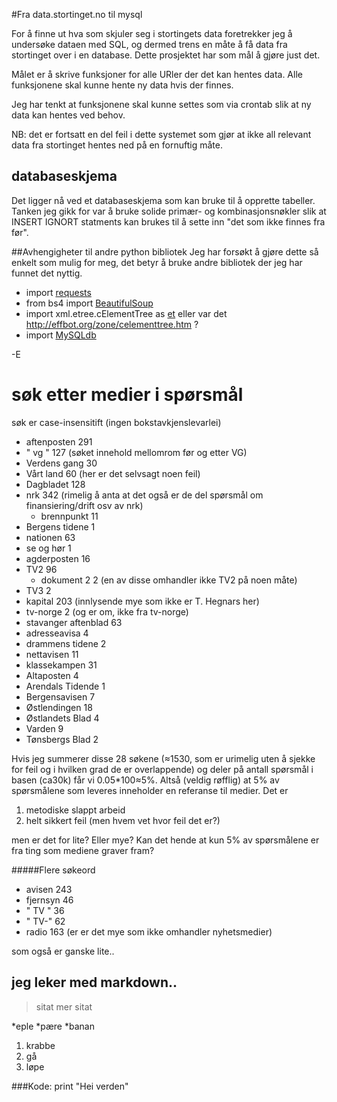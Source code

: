 #Fra data.stortinget.no til mysql

For å finne ut hva som skjuler seg i stortingets data foretrekker jeg å undersøke dataen med SQL, og dermed trens en måte å få data fra stortinget over i en database. Dette prosjektet har som mål å gjøre just det.

Målet er å skrive funksjoner for alle URler der det kan hentes data. 
Alle funksjonene skal kunne hente ny data hvis der finnes.

Jeg har tenkt at funksjonene skal kunne settes som via crontab slik at ny data kan hentes ved behov.


NB: det er fortsatt en del feil i dette systemet som gjør at ikke all relevant data fra stortinget hentes ned på en fornuftig måte.


## databaseskjema
Det ligger nå ved et databaseskjema som kan bruke til å opprette tabeller. Tanken jeg gikk for var å bruke solide primær- og kombinasjonsnøkler slik at INSERT IGNORT statments kan brukes til å sette inn "det som ikke finnes fra før". 


##Avhengigheter til andre python bibliotek
Jeg har forsøkt å gjøre dette så enkelt som mulig for meg, det betyr å bruke andre bibliotek der jeg har funnet det nyttig.

* import [requests](http://kennethreitz.com/requests-python-http-module.html)
* from bs4 import [BeautifulSoup](http://www.crummy.com/software/BeautifulSoup/) 
* import xml.etree.cElementTree as [et](http://lxml.de/) eller var det http://effbot.org/zone/celementtree.htm ?
* import [MySQLdb](http://mysql-python.sourceforge.net/)


-E


# søk etter medier i spørsmål 
søk er case-insensitift (ingen bokstavkjenslevarlei)

* aftenposten 		291
* " vg "				127		(søket innehold mellomrom før og etter VG)
* Verdens gang		30
* Vårt land			60 		(her er det selvsagt noen feil)
* Dagbladet			128
* nrk					342		(rimelig å anta at det også er de del spørsmål om finansiering/drift osv av nrk)
    * brennpunkt			11
* Bergens tidene		1
* nationen			63
* se og hør			1
* agderposten			16
* TV2					96
    * dokument 2			2		(en av disse omhandler ikke TV2 på noen måte)
* TV3					2
* kapital				203		(innlysende mye som ikke er T. Hegnars her)
* tv-norge			2		(og er om, ikke fra tv-norge)
* stavanger aftenblad	63
* adresseavisa		4
* drammens tidene		2
* nettavisen			11
* klassekampen		31
* Altaposten			4
* Arendals Tidende	1
* Bergensavisen		7
* Østlendingen		18
* Østlandets Blad		4
* Varden				9
* Tønsbergs Blad		2

Hvis jeg summerer disse 28 søkene (≈1530, som er urimelig uten å sjekke for feil og i hvilken grad de er overlappende) og deler på antall spørsmål i basen (ca30k) får vi 0.05*100≈5%.
Altså (veldig røfflig) at 5% av spørsmålene som leveres inneholder en referanse til medier. 
Det er 

1. metodiske slappt arbeid
2. helt sikkert feil (men hvem vet hvor feil det er?)

men er det for lite? Eller mye?
Kan det hende at kun 5% av spørsmålene er fra ting som mediene graver fram?


#####Flere søkeord
* avisen			243		
* fjernsyn		46
* " TV "			36
* " TV-"			62
* radio			163		(er er det mye som ikke omhandler nyhetsmedier)

som også er ganske lite..


## jeg leker med markdown..

> sitat
> mer sitat

*eple
*pære
*banan

1. krabbe
2. gå
3. løpe

###Kode:
    print "Hei verden"


